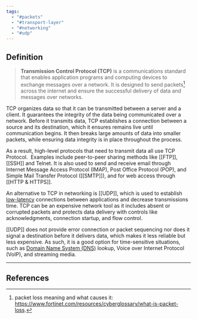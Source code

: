 ```yaml
---
tags:
  - "#packets"
  - "#transport-layer"
  - "#networking"
  - "#udp"
---
```

## Definition
> **Transmission Control Protocol (TCP)** is a communications standard that enables application programs and computing devices to exchange messages over a network. It is designed to send packets[^1] across the internet and ensure the successful delivery of data and messages over networks.

TCP organizes data so that it can be transmitted between a server and a client. It guarantees the integrity of the data being communicated over a network. Before it transmits data, TCP establishes a connection between a source and its destination, which it ensures remains live until communication begins. It then breaks large amounts of data into smaller packets, while ensuring data integrity is in place throughout the process.

As a result, high-level protocols that need to transmit data all use TCP Protocol.  Examples include peer-to-peer sharing methods like [[FTP]], [[SSH]] and Telnet. It is also used to send and receive email through Internet Message Access Protocol (IMAP), Post Office Protocol (POP), and Simple Mail Transfer Protocol ([[SMTP]]), and for web access through [[HTTP & HTTPS]].

An alternative to TCP in networking is [[UDP]], which is used to establish [low-latency](https://www.fortinet.com/resources/cyberglossary/latency) connections between applications and decrease transmissions time. TCP can be an expensive network tool as it includes absent or corrupted packets and protects data delivery with controls like acknowledgments, connection startup, and flow control.

[[UDP]] does not provide error connection or packet sequencing nor does it signal a destination before it delivers data, which makes it less reliable but less expensive. As such, it is a good option for time-sensitive situations, such as [Domain Name System (DNS)](https://www.fortinet.com/resources/cyberglossary/what-is-dns) lookup, Voice over Internet Protocol (VoIP), and streaming media.

---
## References
[^1]: packet loss meaning and what causes it: https://www.fortinet.com/resources/cyberglossary/what-is-packet-loss.